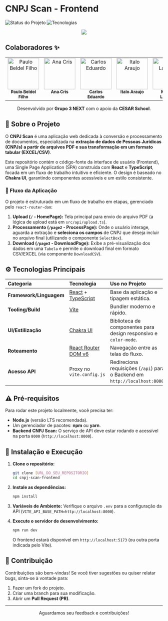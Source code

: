 # CNPJ Scan - Frontend

![Status do Projeto](https://img.shields.io/badge/status-Em%20Desenvolvimento-yellow)
![Tecnologias](https://img.shields.io/badge/tech-React%20|%20TypeScript%20|%20Vite%20|%20Chakra%20UI-blue)

<div align="center">
  <img src="https://github.com/user-attachments/assets/7eaa9442-73cd-45f8-b601-843f0072179c">
</div>


## Colaboradores ✨
<table>
  <tbody>
    <tr>
      <td align="center" valign="top" width="14.28%"><a href="https://github.com/paulobeldel"><img src="https://avatars.githubusercontent.com/u/105087411?v=4?s=100" width="100px;" alt="Paulo Beldel Filho"/><br /><sub><b>Paulo Beldel Filho</b></sub></a><br /></td>
      <td align="center" valign="top" width="14.28%"><a href="https://github.com/anacris34"><img src="https://avatars.githubusercontent.com/u/213529724?v=4" width="100px;" alt="Ana Cris"/><br /><sub><b>Ana Cris</b></sub></a><br /></td>
      <td align="center" valign="top" width="14.28%"><a href="https://github.com/dualbuquerque"><img src="https://avatars.githubusercontent.com/u/96270653?v=4?s=100" width="100px;" alt="Carlos Eduardo"/><br /><sub><b>Carlos Eduardo</b></sub></a><br /></td>
      <td align="center" valign="top" width="14.28%"><a href="https://github.com/italogna"><img src="https://avatars.githubusercontent.com/u/155203334?v=4?s=100" width="100px;" alt="Italo Araujo"/><br /><sub><b>Italo Araujo</b></sub></a><br /></td>
      <td align="center" valign="top" width="14.28%"><a href="https://github.com/marthalacerda"><img src="https://avatars.githubusercontent.com/u/101488470?v=4s=100" width="100px;" alt="Martha Lacerda"/><br /><sub><b>Martha Lacerda</b></sub></a><br /></td>
      <td align="center" valign="top" width="14.28%"><a href="https://github.com/MyllenaAlmeida"><img src="https://avatars.githubusercontent.com/u/38386226?v=4?s=100" width="100px;" alt="MyllenaAlmeida"/><br /><sub><b>Myllena Almeida</b></sub></a><br /></td>
      <td align="center" valign="top" width="14.28%"><a href="https://github.com/pedroabn"><img src="https://avatars.githubusercontent.com/u/62610839?v=4?s=100" width="100px;" alt="Pedro Neiva"/><br /><sub><b>Pedro Neiva</b></sub></a><br /></td>
    </tr>
  </tbody>
</table>


<p align="center">
  Desenvolvido por <b>Grupo 3 NEXT</b> com o apoio da <b>CESAR School</b>.
</p>

## 🚀 Sobre o Projeto

O **CNPJ Scan** é uma aplicação web dedicada à conversão e processamento de documentos, especializada na **extração de dados de Pessoas Jurídicas (CNPJs) a partir de arquivos PDF e sua transformação em um formato tabular (EXCEL/CSV)**.

Este repositório contém o código-fonte da interface de usuário (Frontend), uma Single Page Application (SPA) construída com **React** e **TypeScript**, focada em um fluxo de trabalho intuitivo e eficiente. O design é baseado no **Chakra UI**, garantindo componentes acessíveis e um estilo consistente.

### 🎯 Fluxo da Aplicação

O projeto é estruturado em um fluxo de trabalho em etapas, gerenciado pelo `react-router-dom`:

1.  **Upload (`/` - HomePage):** Tela principal para envio do arquivo PDF (a lógica de upload está em `src/api/upload.ts`).
2.  **Processamento (`/page2` - ProcessPage):** Onde o usuário interage, aguarda a extração e **seleciona os campos** de CNPJ que deseja incluir no arquivo final (utilizando o componente `SelectBox`).
3.  **Download (`/page3` - DownloadPage):** Exibe a pré-visualização dos dados em uma `Tabela` e permite o download final em formato CSV/EXCEL (via componente `DownloadCSV`).

## ⚙️ Tecnologias Principais

| Categoria | Tecnologia | Uso no Projeto |
| :--- | :--- | :--- |
| **Framework/Linguagem** | [React](https://reactjs.org/) + [TypeScript](https://www.typescriptlang.org/) | Base da aplicação e tipagem estática. |
| **Tooling/Build** | [Vite](https://vitejs.dev/) | Bundler moderno e rápido. |
| **UI/Estilização** | [Chakra UI](https://chakra-ui.com/) | Biblioteca de componentes para design responsivo e `color-mode`. |
| **Roteamento** | [React Router DOM v6](https://reactrouter.com/) | Navegação entre as telas do fluxo. |
| **Acesso API** | Proxy no `vite.config.js` | Redireciona requisições (`/api`) para o Backend em `http://localhost:8000`. |


## ⚠️ Pré-requisitos

Para rodar este projeto localmente, você precisa ter:

* **Node.js** (versão LTS recomendada).
* Um gerenciador de pacotes: **npm** ou **yarn**.
* **Backend CNPJ Scan:** O serviço de API deve estar rodando e acessível na porta `8000` (`http://localhost:8000`).

## 🔨 Instalação e Execução

1.  **Clone o repositório:**
    ```bash
    git clone [URL_DO_SEU_REPOSITORIO]
    cd cnpj-scan-frontend 
    ```

2.  **Instale as dependências:**
    ```bash
    npm install 
    ```

3.  **Variáveis de Ambiente:**
    Verifique o arquivo `.env` para a configuração da API (`VITE_API_BASE_PATH=http://localhost:8000`).

4.  **Execute o servidor de desenvolvimento:**
    ```bash
    npm run dev
    ```
    O frontend estará disponível em `http://localhost:5173` (ou outra porta indicada pelo Vite).

## 🤝 Contribuição

Contribuições são bem-vindas! Se você tiver sugestões ou quiser relatar bugs, sinta-se à vontade para:

1.  Fazer um fork do projeto.
2.  Criar uma branch para sua modificação.
3.  Abrir um **Pull Request (PR)**.


---

<p align="center">Aguardamos seu feedback e contribuições!</p>
